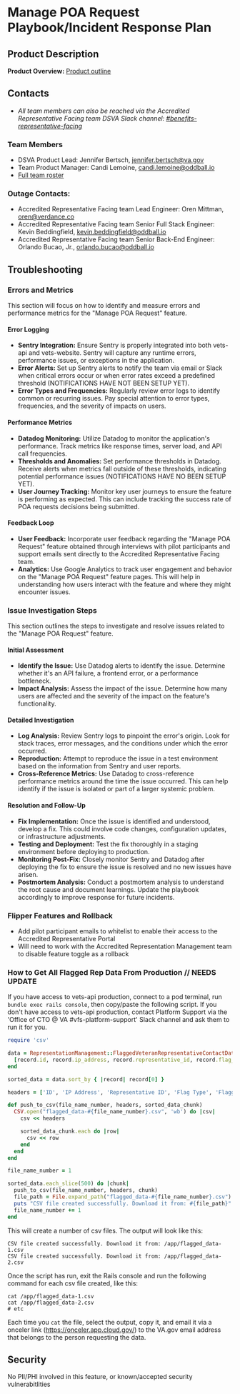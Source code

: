 # Manage POA Request Playbook/Incident Response Plan

## Product Description

**Product Overview:** [Product outline](https://github.com/department-of-veterans-affairs/va.gov-team/blob/master/products/accredited-representative-facing/product-info/21-22-power-of-attorney-product-outline.md)

## Contacts

- _All team members can also be reached via the Accredited Representative Facing team DSVA Slack channel: [#benefits-representative-facing](https://dsva.slack.com/archives/C05SUUM4GAW)_

### Team Members

- DSVA Product Lead: Jennifer Bertsch, jennifer.bertsch@va.gov
- Team Product Manager: Candi Lemoine, candi.lemoine@oddball.io
- [Full team roster](https://github.com/department-of-veterans-affairs/va.gov-team/tree/master/products/accredited-representative-facing#the-team)

### Outage Contacts:

- Accredited Representative Facing team Lead Engineer: Oren Mittman, oren@verdance.co
- Accredited Representative Facing team Senior Full Stack Engineer: Kevin Beddingfield, kevin.beddingfield@oddball.io
- Accredited Representative Facing team Senior Back-End Engineer: Orlando Bucao, Jr., orlando.bucao@oddball.io

## Troubleshooting

### Errors and Metrics

This section will focus on how to identify and measure errors and performance metrics for the "Manage POA Request" feature.

#### Error Logging

- **Sentry Integration:** Ensure Sentry is properly integrated into both vets-api and vets-website. Sentry will capture any runtime errors, performance issues, or exceptions in the application.
- **Error Alerts:** Set up Sentry alerts to notify the team via email or Slack when critical errors occur or when error rates exceed a predefined threshold (NOTIFICATIONS HAVE NOT BEEN SETUP YET).
- **Error Types and Frequencies:** Regularly review error logs to identify common or recurring issues. Pay special attention to error types, frequencies, and the severity of impacts on users.

#### Performance Metrics

- **Datadog Monitoring:** Utilize Datadog to monitor the application's performance. Track metrics like response times, server load, and API call frequencies.
- **Thresholds and Anomalies:** Set performance thresholds in Datadog. Receive alerts when metrics fall outside of these thresholds, indicating potential performance issues (NOTIFICATIONS HAVE NO BEEN SETUP YET).
- **User Journey Tracking:** Monitor key user journeys to ensure the feature is performing as expected. This can include tracking the success rate of POA requests decisions being submitted.

#### Feedback Loop

- **User Feedback:** Incorporate user feedback regarding the "Manage POA Request" feature obtained through interviews with pilot participants and support emails sent directly to the Accredited Representative Facing team.
- **Analytics:** Use Google Analytics to track user engagement and behavior on the "Manage POA Request" feature pages. This will help in understanding how users interact with the feature and where they might encounter issues.

### Issue Investigation Steps

This section outlines the steps to investigate and resolve issues related to the "Manage POA Request" feature.

#### Initial Assessment

- **Identify the Issue:** Use Datadog alerts to identify the issue. Determine whether it's an API failure, a frontend error, or a performance bottleneck.
- **Impact Analysis:** Assess the impact of the issue. Determine how many users are affected and the severity of the impact on the feature's functionality.

#### Detailed Investigation

- **Log Analysis:** Review Sentry logs to pinpoint the error's origin. Look for stack traces, error messages, and the conditions under which the error occurred.
- **Reproduction:** Attempt to reproduce the issue in a test environment based on the information from Sentry and user reports.
- **Cross-Reference Metrics:** Use Datadog to cross-reference performance metrics around the time the issue occurred. This can help identify if the issue is isolated or part of a larger systemic problem.

#### Resolution and Follow-Up

- **Fix Implementation:** Once the issue is identified and understood, develop a fix. This could involve code changes, configuration updates, or infrastructure adjustments.
- **Testing and Deployment:** Test the fix thoroughly in a staging environment before deploying to production.
- **Monitoring Post-Fix:** Closely monitor Sentry and Datadog after deploying the fix to ensure the issue is resolved and no new issues have arisen.
- **Postmortem Analysis:** Conduct a postmortem analysis to understand the root cause and document learnings. Update the playbook accordingly to improve response for future incidents.

### Flipper Features and Rollback
- Add pilot participant emails to whitelist to enable their access to the Accredited Representative Portal
- Will need to work with the Accredited Representation Management team to disable feature toggle as a rollback

### How to Get All Flagged Rep Data From Production // NEEDS UPDATE
If you have access to vets-api production, connect to a pod terminal, run `bundle exec rails console`, then copy/paste the following script. If you don't have access to vets-api production, contact Platform Support via the 'Office of CTO @ VA #vfs-platform-support' Slack channel and ask them to run it for you.

```ruby
require 'csv'

data = RepresentationManagement::FlaggedVeteranRepresentativeContactData.all.map do |record|
  [record.id, record.ip_address, record.representative_id, record.flag_type, record.flagged_value, record.created_at, record.updated_at, record.flagged_value_updated_at]
end

sorted_data = data.sort_by { |record| record[0] }

headers = ['ID', 'IP Address', 'Representative ID', 'Flag Type', 'Flagged Value', 'Created At', 'Updated At', 'Flagged Value Updated At']

def push_to_csv(file_name_number, headers, sorted_data_chunk)
  CSV.open("flagged_data-#{file_name_number}.csv", 'wb') do |csv|
    csv << headers

    sorted_data_chunk.each do |row|
      csv << row
    end
  end
end

file_name_number = 1

sorted_data.each_slice(500) do |chunk|
  push_to_csv(file_name_number, headers, chunk)
  file_path = File.expand_path("flagged_data-#{file_name_number}.csv")
  puts "CSV file created successfully. Download it from: #{file_path}"
  file_name_number += 1
end
```

This will create a number of csv files. The output will look like this:

```
CSV file created successfully. Download it from: /app/flagged_data-1.csv
CSV file created successfully. Download it from: /app/flagged_data-2.csv
```

Once the script has run, exit the Rails console and run the following command for each csv file created, like this:
```shell
cat /app/flagged_data-1.csv
cat /app/flagged_data-2.csv
# etc
```

Each time you `cat` the file, select the output, copy it, and email it via a onceler link (https://onceler.app.cloud.gov/) to the VA.gov email address that belongs to the person requesting the data.

## Security

No PII/PHI involved in this feature, or known/accepted security vulnerabitlities
